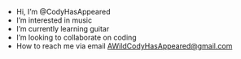 -  Hi, I’m @CodyHasAppeared
-  I’m interested in music 
-  I’m currently learning guitar
-  I’m looking to collaborate on coding
-  How to reach me via email AWildCodyHasAppeared@gmail.com
